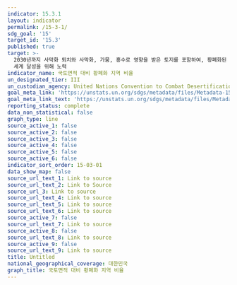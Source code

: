 ```yaml
---
indicator: 15.3.1
layout: indicator
permalink: /15-3-1/
sdg_goal: '15'
target_id: '15.3'
published: true
target: >-
  2030년까지 사막화 퇴치와 사막화, 가뭄, 홍수로 영향을 받은 토지를 포함하여, 황폐화된 토지 및 토양 복원, 그리고 토지 황폐화 가 없는
  세계 달성을 위해 노력 
indicator_name: 국토면적 대비 황폐화 지역 비율
un_designated_tier: III
un_custodian_agency: United Nations Convention to Combat Desertification (UNCCD)
goal_meta_link: 'https://unstats.un.org/sdgs/metadata/files/Metadata-15-03-01.pdf'
goal_meta_link_text: 'https://unstats.un.org/sdgs/metadata/files/Metadata-15-03-01.pdf'
reporting_status: complete
data_non_statistical: false
graph_type: line
source_active_1: false
source_active_2: false
source_active_3: false
source_active_4: false
source_active_5: false
source_active_6: false
indicator_sort_order: 15-03-01
data_show_map: false
source_url_text_1: Link to source
source_url_text_2: Link to Source
source_url_3: Link to source
source_url_text_4: Link to source
source_url_text_5: Link to source
source_url_text_6: Link to source
source_active_7: false
source_url_text_7: Link to source
source_active_8: false
source_url_text_8: Link to source
source_active_9: false
source_url_text_9: Link to source
title: Untitled
national_geographical_coverage: 대한민국
graph_title: 국토면적 대비 황폐화 지역 비율
---
```

